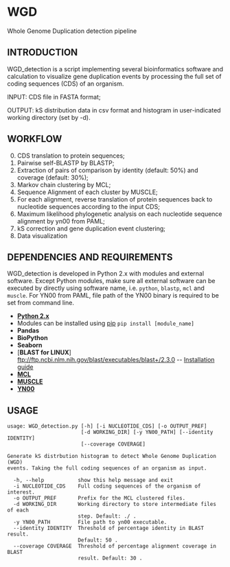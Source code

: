 # WGD
Whole Genome Duplication detection pipeline

INTRODUCTION
------------

WGD_detection is a script implementing several bioinformatics software and calculation to visualize gene duplication events by processing the full set of coding sequences (CDS) of an organism.

INPUT: CDS file in FASTA format;

OUTPUT: kS distribution data in csv format and histogram in user-indicated working directory (set by -d).


WORKFLOW
--------

0. CDS translation to protein sequences;
1. Pairwise self-BLASTP by BLASTP;
2. Extraction of pairs of comparison by identity (default: 50%) and coverage (default: 30%);
3. Markov chain clustering by MCL;
4. Sequence Alignment of each cluster by MUSCLE;
5. For each alignment, reverse translation of protein sequences back to nucleotide sequences according to the input CDS;
6. Maximum likelihood phylogenetic analysis on each nucleotide sequence alignment by yn00 from PAML;
7. kS correction and gene duplication event clustering;
8. Data visualization


DEPENDENCIES AND REQUIREMENTS
-----------------------------

WGD_detection is developed in Python 2.x with modules and external software. Except Python modules, make sure all external software can be executed by directly using software name, i.e. `python`, `blastp`, `mcl` and `muscle`.
For YN00 from PAML, file path of the YN00 binary is required to be set from command line.

* [**Python 2.x**](https://www.python.org/)
*   Modules can be installed using [pip](https://pip.pypa.io/en/stable/installing/) `pip install [module_name]`
*   **Pandas**
*   **BioPython**
*   **Seaborn**
* [**BLAST for LINUX**] ftp://ftp.ncbi.nlm.nih.gov/blast/executables/blast+/2.3.0 -- [Installation guide](http://www.ncbi.nlm.nih.gov/books/NBK52640/)
* [**MCL**](http://micans.org/mcl/)
* [**MUSCLE**](http://www.drive5.com/muscle/)
* [**YN00**](http://abacus.gene.ucl.ac.uk/software/paml.html#download)


USAGE
-----

```
usage: WGD_detection.py [-h] [-i NUCLEOTIDE_CDS] [-o OUTPUT_PREF]
                        [-d WORKING_DIR] [-y YN00_PATH] [--identity IDENTITY]
                        [--coverage COVERAGE]

Generate kS distrbution histogram to detect Whole Genome Duplication (WGD)
events. Taking the full coding sequences of an organism as input.

  -h, --help           show this help message and exit
  -i NUCLEOTIDE_CDS    Full coding sequences of the organism of interest.
  -o OUTPUT_PREF       Prefix for the MCL clustered files.
  -d WORKING_DIR       Working directory to store intermediate files of each
                       step. Default: ./ .
  -y YN00_PATH         File path to yn00 executable.
  --identity IDENTITY  Threshold of percentage identity in BLAST result.
                       Default: 50 .
  --coverage COVERAGE  Threshold of percentage alignment coverage in BLAST
                       result. Default: 30 .
```
